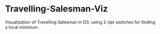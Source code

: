Travelling-Salesman-Viz
======================

Visualization of Travelling Salesman in D3, using 2-opt switches for finding a local minimum.
